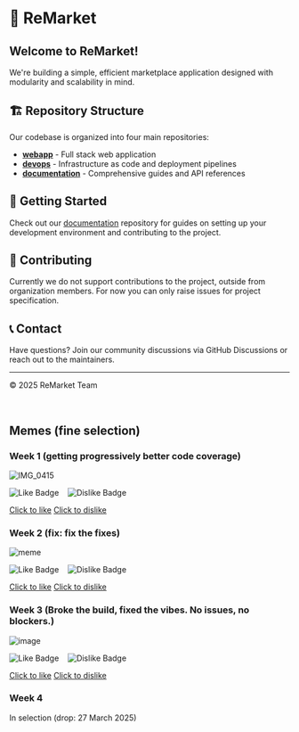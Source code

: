 # 🛒 ReMarket

## Welcome to ReMarket!

We're building a simple, efficient marketplace application designed with modularity and scalability in mind.

## 🏗️ Repository Structure

Our codebase is organized into four main repositories:

- **[webapp](https://github.com/ReMarket-SE2/webapp)** - Full stack web application
- **[devops](https://github.com/ReMarket-SE2/devops)** - Infrastructure as code and deployment pipelines
- **[documentation](https://github.com/ReMarket-SE2/documentation)** - Comprehensive guides and API references

## 🚀 Getting Started

Check out our [documentation](https://github.com/ReMarket-SE2/documentation) repository for guides on setting up your development environment and contributing to the project.

## 🤝 Contributing

Currently we do not support contributions to the project, outside from organization members. For now you can only raise issues for project specification.

## 📞 Contact

Have questions? Join our community discussions via GitHub Discussions or reach out to the maintainers.

---

© 2025 ReMarket Team

<br/>

## Memes (fine selection)

### Week 1 (getting progressively better code coverage)

![IMG_0415](https://github.com/user-attachments/assets/a3f926b5-d17f-4c2c-a0a9-d7886f0d265d)

![Like Badge](https://img.shields.io/endpoint?url=https%3A%2F%2Fgetcounter-7se6asc4iq-ew.a.run.app%3Fname%3Dlike-1&style=for-the-badge&cacheSeconds=10&link=https%3A%2F%2Fincrementcounter-7se6asc4iq-ew.a.run.app%2F%3Fname%3Dlike-1) &nbsp;&nbsp; ![Dislike Badge](https://img.shields.io/endpoint?url=https%3A%2F%2Fgetcounter-7se6asc4iq-ew.a.run.app%3Fname%3Ddislike-1&style=for-the-badge&cacheSeconds=10&link=https%3A%2F%2Fincrementcounter-7se6asc4iq-ew.a.run.app%2F%3Fname%3Ddislike-1)

[Click to like](https://incrementcounter-7se6asc4iq-ew.a.run.app/?name=like-1) 
[Click to dislike](https://incrementcounter-7se6asc4iq-ew.a.run.app/?name=dislike-1)

### Week 2 (fix: fix the fixes)

![meme](https://github.com/user-attachments/assets/34c20987-38c6-4583-9699-7d379718dd8a) 

![Like Badge](https://img.shields.io/endpoint?url=https%3A%2F%2Fgetcounter-7se6asc4iq-ew.a.run.app%2F%3Fname%3Dlike-2&style=for-the-badge&cacheSeconds=10&link=https%3A%2F%2Fincrementcounter-7se6asc4iq-ew.a.run.app%2F%3Fname%3Dlike-2) &nbsp;&nbsp; ![Dislike Badge](https://img.shields.io/endpoint?url=https%3A%2F%2Fgetcounter-7se6asc4iq-ew.a.run.app%2F%3Fname%3Ddislike-2&style=for-the-badge&cacheSeconds=10&link=https%3A%2F%2Fincrementcounter-7se6asc4iq-ew.a.run.app%2F%3Fname%3Ddislike-2)


[Click to like](https://incrementcounter-7se6asc4iq-ew.a.run.app/?name=like-2) 
[Click to dislike](https://incrementcounter-7se6asc4iq-ew.a.run.app/?name=dislike-2)

### Week 3 (Broke the build, fixed the vibes. No issues, no blockers.)

![image](https://github.com/user-attachments/assets/44627928-d52e-48a7-8ce4-7845b300bc6b)

![Like Badge](https://img.shields.io/endpoint?url=https%3A%2F%2Fgetcounter-7se6asc4iq-ew.a.run.app%2F%3Fname%3Dlike-3&style=for-the-badge&cacheSeconds=10&link=https%3A%2F%2Fincrementcounter-7se6asc4iq-ew.a.run.app%2F%3Fname%3Dlike-3) &nbsp;&nbsp; ![Dislike Badge](https://img.shields.io/endpoint?url=https%3A%2F%2Fgetcounter-7se6asc4iq-ew.a.run.app%2F%3Fname%3Ddislike-3&style=for-the-badge&cacheSeconds=10&link=https%3A%2F%2Fincrementcounter-7se6asc4iq-ew.a.run.app%2F%3Fname%3Ddislike-3)


[Click to like](https://incrementcounter-7se6asc4iq-ew.a.run.app/?name=like-3) 
[Click to dislike](https://incrementcounter-7se6asc4iq-ew.a.run.app/?name=dislike-3)

### Week 4

In selection (drop: 27 March 2025)

